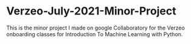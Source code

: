 # Verzeo-July-2021-Minor-Project
This is the minor project I made on google Collaboratory for the Verzeo onboarding classes for Introduction To Machine Learning with Python.
